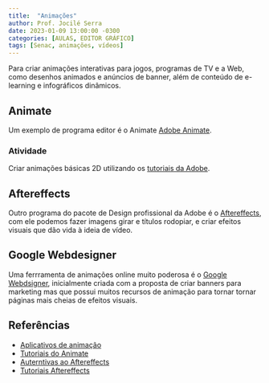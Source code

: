 ```yaml
---
title:  "Animações"
author: Prof. Jocilé Serra
date: 2023-01-09 13:00:00 -0300
categories: [AULAS, EDITOR GRÁFICO]
tags: [Senac, animações, vídeos]
---
```

Para criar animações interativas para jogos, programas de TV e a Web, como desenhos animados e anúncios de banner, além de conteúdo de e-learning e infográficos dinâmicos.

## Animate

Um exemplo de programa editor é o Animate [Adobe Animate](https://www.adobe.com/br/products/animate.html).

### Atividade

Criar animações básicas 2D utilizando os [tutoriais da Adobe](https://creativecloud.adobe.com/cc/discover/learn/app/animate).

## Aftereffects

Outro programa do pacote de Design profissional da Adobe é o [Aftereffects](https://www.adobe.com/br/products/aftereffects.html), com ele podemos fazer imagens girar e títulos rodopiar, e criar efeitos visuais que dão vida à ideia de vídeo.

## Google Webdesigner

Uma ferrramenta de animações online muito poderosa é o [Google Webdsigner](https://webdesigner.withgoogle.com/), inicialmente criada com a proposta de criar banners para marketing mas que possui muitos recursos de animação para tornar tornar páginas mais cheias de efeitos visuais.

## Referências

- [Aplicativos de animação](https://blog.appsumo.com/adobe-animate-alternative/)
- [Tutoriais do Animate](https://creativecloud.adobe.com/cc/discover/learn/app/animate)
- [Auterntivas ao Aftereffects](https://filmora.wondershare.com.br/after-effects/after-effect-alternative.html)
- [Tutoriais Aftereffects](https://helpx.adobe.com/br/after-effects/how-to/getting-started-after-effects.html)
